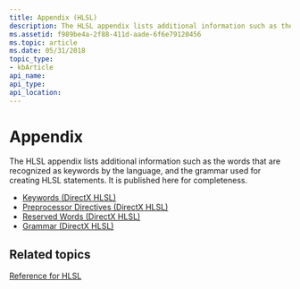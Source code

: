 ```yaml
---
title: Appendix (HLSL)
description: The HLSL appendix lists additional information such as the words that are recognized as keywords by the language, and the grammar used for creating HLSL statements. It is published here for completeness.
ms.assetid: f989be4a-2f88-411d-aade-6f6e79120456
ms.topic: article
ms.date: 05/31/2018
topic_type: 
- kbArticle
api_name: 
api_type: 
api_location: 
---
```


# Appendix

The HLSL appendix lists additional information such as the words that are recognized as keywords by the language, and the grammar used for creating HLSL statements. It is published here for completeness.

-   [Keywords (DirectX HLSL)](dx-graphics-hlsl-appendix-keywords.md)
-   [Preprocessor Directives (DirectX HLSL)](dx-graphics-hlsl-appendix-preprocessor.md)
-   [Reserved Words (DirectX HLSL)](dx-graphics-hlsl-appendix-reserved-words.md)
-   [Grammar (DirectX HLSL)](dx-graphics-hlsl-appendix-grammar.md)

## Related topics

<dl> <dt>

[Reference for HLSL](dx-graphics-hlsl-reference.md)
</dt> </dl>

 

 





